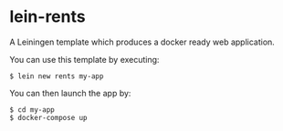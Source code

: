 # lein-rents
A Leiningen template which produces a docker ready web application.

You can use this template by executing:

    $ lein new rents my-app

You can then launch the app by:

    $ cd my-app
    $ docker-compose up

